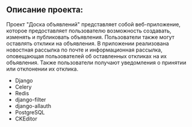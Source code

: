<h2>Описание проекта:</h2>
<p>Проект "Доска объявлений" представляет собой веб-приложение, которое предоставляет пользователю возможность создавать, изменять и публиковать объявления. 
  Пользователи также могут оставлять отклики на объявления. В приложении реализована новостная рассылка по почте и информационная рассылка, оповещающая пользователей об оставленных
  откликах на их объявления. Также пользователи получают уведомления о принятии или отклонении их отклика.</p>

  <ul>
    <li>Django</li>
    <li>Celery</li>
    <li>Redis</li>
    <li>django-filter</li>
    <li>django-allauth</li>
    <li>PostgreSQL</li>
    <li>CKEditor</li>
  </ul>
